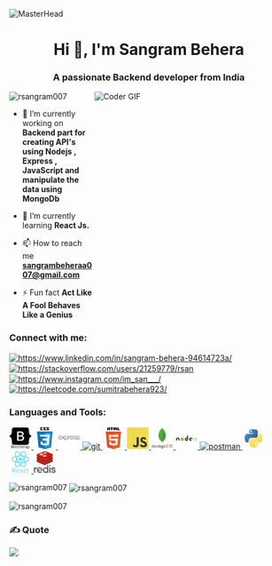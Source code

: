 ![MasterHead](https://miro.medium.com/max/2000/1*cD8WMb82cSXACDTG8mlWhw.gif)

<h1 align="center">Hi 👋, I'm Sangram Behera</h1>
<h3 align="center">A passionate Backend developer from India</h3>
<img alt="Coder GIF" align ="right"height=450 width=350 src="https://media.giphy.com/media/oFvFtrhrmIFFe/giphy.gif" />
<p align="left"> <img src="https://komarev.com/ghpvc/?username=rsangram007&label=Profile%20views&color=0e75b6&style=flat" alt="rsangram007" /> </p>

- 🔭 I’m currently working on **Backend part for creating API's using Nodejs , Express , JavaScript and manipulate the data using MongoDb**

- 🌱 I’m currently learning **React Js.**

- 📫 How to reach me **sangrambeheraa007@gmail.com**

- ⚡ Fun fact **Act Like A Fool Behaves Like a Genius**

<h3 align="left">Connect with me:</h3>
<p align="left">
<a href="https://linkedin.com/in/https://www.linkedin.com/in/sangram-behera-94614723a/" target="blank"><img align="center" src="https://raw.githubusercontent.com/rahuldkjain/github-profile-readme-generator/master/src/images/icons/Social/linked-in-alt.svg" alt="https://www.linkedin.com/in/sangram-behera-94614723a/" height="30" width="40" /></a>
<a href="https://stackoverflow.com/users/https://stackoverflow.com/users/21259779/rsan" target="blank"><img align="center" src="https://raw.githubusercontent.com/rahuldkjain/github-profile-readme-generator/master/src/images/icons/Social/stack-overflow.svg" alt="https://stackoverflow.com/users/21259779/rsan" height="30" width="40" /></a>
<a href="https://instagram.com/https://www.instagram.com/im_san___/" target="blank"><img align="center" src="https://raw.githubusercontent.com/rahuldkjain/github-profile-readme-generator/master/src/images/icons/Social/instagram.svg" alt="https://www.instagram.com/im_san___/" height="30" width="40" /></a>
<a href="https://www.leetcode.com/https://leetcode.com/sumitrabehera923/" target="blank"><img align="center" src="https://raw.githubusercontent.com/rahuldkjain/github-profile-readme-generator/master/src/images/icons/Social/leet-code.svg" alt="https://leetcode.com/sumitrabehera923/" height="30" width="40" /></a>
</p>

<h3 align="left">Languages and Tools:</h3>
<p align="left"> <a href="https://getbootstrap.com" target="_blank" rel="noreferrer"> <img src="https://raw.githubusercontent.com/devicons/devicon/master/icons/bootstrap/bootstrap-plain-wordmark.svg" alt="bootstrap" width="40" height="40"/> </a> <a href="https://www.w3schools.com/css/" target="_blank" rel="noreferrer"> <img src="https://raw.githubusercontent.com/devicons/devicon/master/icons/css3/css3-original-wordmark.svg" alt="css3" width="40" height="40"/> </a> <a href="https://expressjs.com" target="_blank" rel="noreferrer"> <img src="https://raw.githubusercontent.com/devicons/devicon/master/icons/express/express-original-wordmark.svg" alt="express" width="40" height="40"/> </a> <a href="https://git-scm.com/" target="_blank" rel="noreferrer"> <img src="https://www.vectorlogo.zone/logos/git-scm/git-scm-icon.svg" alt="git" width="40" height="40"/> </a> <a href="https://www.w3.org/html/" target="_blank" rel="noreferrer"> <img src="https://raw.githubusercontent.com/devicons/devicon/master/icons/html5/html5-original-wordmark.svg" alt="html5" width="40" height="40"/> </a> <a href="https://developer.mozilla.org/en-US/docs/Web/JavaScript" target="_blank" rel="noreferrer"> <img src="https://raw.githubusercontent.com/devicons/devicon/master/icons/javascript/javascript-original.svg" alt="javascript" width="40" height="40"/> </a> <a href="https://www.mongodb.com/" target="_blank" rel="noreferrer"> <img src="https://raw.githubusercontent.com/devicons/devicon/master/icons/mongodb/mongodb-original-wordmark.svg" alt="mongodb" width="40" height="40"/> </a> <a href="https://nodejs.org" target="_blank" rel="noreferrer"> <img src="https://raw.githubusercontent.com/devicons/devicon/master/icons/nodejs/nodejs-original-wordmark.svg" alt="nodejs" width="40" height="40"/> </a> <a href="https://postman.com" target="_blank" rel="noreferrer"> <img src="https://www.vectorlogo.zone/logos/getpostman/getpostman-icon.svg" alt="postman" width="40" height="40"/> </a> <a href="https://www.python.org" target="_blank" rel="noreferrer"> <img src="https://raw.githubusercontent.com/devicons/devicon/master/icons/python/python-original.svg" alt="python" width="40" height="40"/> </a> <a href="https://reactjs.org/" target="_blank" rel="noreferrer"> <img src="https://raw.githubusercontent.com/devicons/devicon/master/icons/react/react-original-wordmark.svg" alt="react" width="40" height="40"/> </a> <a href="https://redis.io" target="_blank" rel="noreferrer"> <img src="https://raw.githubusercontent.com/devicons/devicon/master/icons/redis/redis-original-wordmark.svg" alt="redis" width="40" height="40"/> </a> </p>

<p><img align="left" src="https://github-readme-stats.vercel.app/api/top-langs?username=rsangram007&show_icons=true&locale=en&layout=compact" alt="rsangram007" /></p>

<p>&nbsp;<img align="center" src="https://github-readme-stats.vercel.app/api?username=rsangram007&show_icons=true&locale=en" alt="rsangram007" /></p>

<p><img align="center" src="https://github-readme-streak-stats.herokuapp.com/?user=rsangram007&" alt="rsangram007" /></p>


### ✍️ Quote
![](https://quotes-github-readme.vercel.app/api?type=horizontal&theme=tokyonight)
